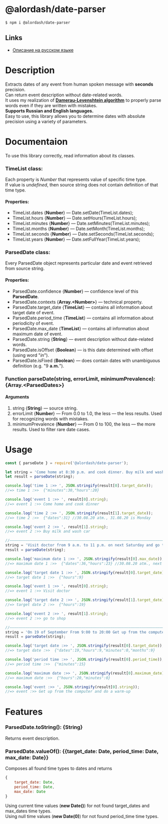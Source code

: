 # @alordash/date-parser

``` 
$ npm i @alordash/date-parser
```  

## Links

* [Описание на русском языке](README.md)  

# Description

Extracts dates of any event from human spoken message with **seconds** precision.  
Can return event description without date-related words.  
It uses my realization of **[Damerau-Levenshtein algorithm](https://github.com/alordash/damerau-levenshtein)** to properly parse words even if they are written with mistakes.  
**Supports Russian and English languages.**  
Easy to use, this library allows you to determine dates with absolute precision using a variety of parameters.  

# Documentaion

To use this library correctly, read information about its classes.  

### TimeList class:

Each property is *Number* that represents value of specific time type.  
If value is *undefined*, then source string does not contain definition of that time type.  

#### Properties:  

* TimeList.dates   {**Number**} —   Date.setDate(TimeList.dates);  
* TimeList.hours   {**Number**} —   Date.setHours(TimeList.hours);  
* TimeList.minutes {**Number**} —   Date.setMinutes(TimeList.minutes);  
* TimeList.months  {**Number**} —   Date.setMonth(TimeList.months);  
* TimeList.seconds {**Number**} —   Date.setSeconds(TimeList.seconds);  
* TimeList.years   {**Number**} —   Date.setFullYear(TimeList.years);  

### ParsedDate class:

Every ParsedDate object represents particular date and event retrieved from source string.

#### Properties:  

* ParsedDate.confidence     {**Number**}         — confidence level of this **ParsedDate**.  
* ParsedDate.contexts       {**Array.\<Number\>**} — technical property.  
* ParsedDate.target_date    {**TimeList**}       — contains all information about target date of event.  
* ParsedDate.period_time    {**TimeList**}       — contains all information about periodicity of event.  
* ParsedDate.max_date       {**TimeList**}       — contains all information about maximum date of event.  
* ParsedDate.string         {**String**}         — event description without date-related words.  
* ParsedDate.isOffset       {**Boolean**}        — is this date determined with offset (using word "*in*").  
* ParsedDate.isFixed        {**Boolean**}        — does contain dates with unambiguous definition (e.g. "9 **a.m.**").  

### Function parseDate(string, errorLimit, minimumPrevalence): {Array.\<ParsedDates\>}

#### Arguments

1. string {**String**} — source string.  
2. errorLimit {**Number**} — From 0.0 to 1.0, the less — the less results. Used for recognizing words with mistakes.  
3. minimumPrevalence {**Number**} — From 0 to 100, the less — the more results. Used to filter rare date cases.  

# Usage

```javascript
const { parseDate } = require('@alordash/date-parser');

let string = 'Come home at 8:30 p.m. and cook dinner. Buy milk and wash car on monday.';
let result = parseDate(string);

console.log('time 1 :>> ', JSON.stringify(result[0].target_date));
//=> time 1 :>>  {"minutes":30,"hours":20}

console.log('event 1 :>> ', result[0].string);
//=> event 1 :>> Come home and cook dinner

console.log('time 2 :>> ', JSON.stringify(result[1].target_date));
//=> time 2 :>>  {"dates":31} //30.08.20 atm., 31.08.20 is Monday

console.log('event 2 :>> ', result[1].string);
//=> event 2 :>> Buy milk and wash car

//————————————————————————————————————————————————————————————————————————————————————————————————————————————————————————————————
string = 'Visit doctor from 9 a.m. to 11 p.m. on next Saturday and go to shop at 7 p.m.';
result = parseDate(string);

console.log('maximum date 1 :>> ', JSON.stringify(result[0].max_date));
//=> maximum date 1 :>>  {"dates":36,"hours":23} //30.08.20 atm., next saturday is on 05.09.20, which is technically 36.08.20

console.log('target date 1 :>> ', JSON.stringify(result[0].target_date));
//=> target date 1 :>>  {"hours":9}

console.log('event 1 :>> ', result[0].string);
//=> event 1 :>> Visit doctor

console.log('target date 2 :>> ', JSON.stringify(result[1].target_date));
//=> target date 2 :>>  {"hours":19}

console.log('event 2 :>> ', result[1].string);
//=> event 2 :>> go to shop

//————————————————————————————————————————————————————————————————————————————————————————————————————————————————————————————————
string = 'On 19 of September From 9:00 to 20:00 Get up from the computer every 15 minutes and do a warm-up';
result = parseDate(string);

console.log('target date :>> ', JSON.stringify(result[0].target_date));
//=> target date :>>  {"dates":19,"hours":9,"minutes":0,"months":9}

console.log('period time :>> ', JSON.stringify(result[0].period_time));
//=> period time :>>  {"minutes":15}

console.log('maximum date :>> ', JSON.stringify(result[0].maximum_date));
//=> maximum date :>>  {"hours":20,"minutes":0}

console.log('event :>> ', JSON.stringify(result[0].string));
//=> event :>> Get up from the computer and do a warm-up
```

# Features

### ParsedDate.toString(): {String}

Returns event description.  

### ParsedDate.valueOf(): {{target_date: Date, period_time: Date, max_date: Date}}

Composes all found time types to dates and returns  
```javascript
{
    target_date: Date,  
    period_time: Date,  
    max_date: Date  
}
```  
Using current time values (**new Date()**) for not found target_dates and max_dates time types.  
Using null time values (**new Date(0)**) for not found period_time time types.  

